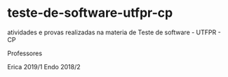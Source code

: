 # teste-de-software-utfpr-cp
atividades e provas realizadas na materia de Teste de software - UTFPR - CP 

Professores 

Erica 2019/1
Endo 2018/2 

